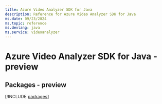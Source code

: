 ```yaml
---
title: Azure Video Analyzer SDK for Java
description: Reference for Azure Video Analyzer SDK for Java
ms.date: 09/23/2024
ms.topic: reference
ms.devlang: java
ms.service: videoanalyzer
---
```

# Azure Video Analyzer SDK for Java - preview
## Packages - preview
[!INCLUDE [packages](video-analyzer-index.md)]